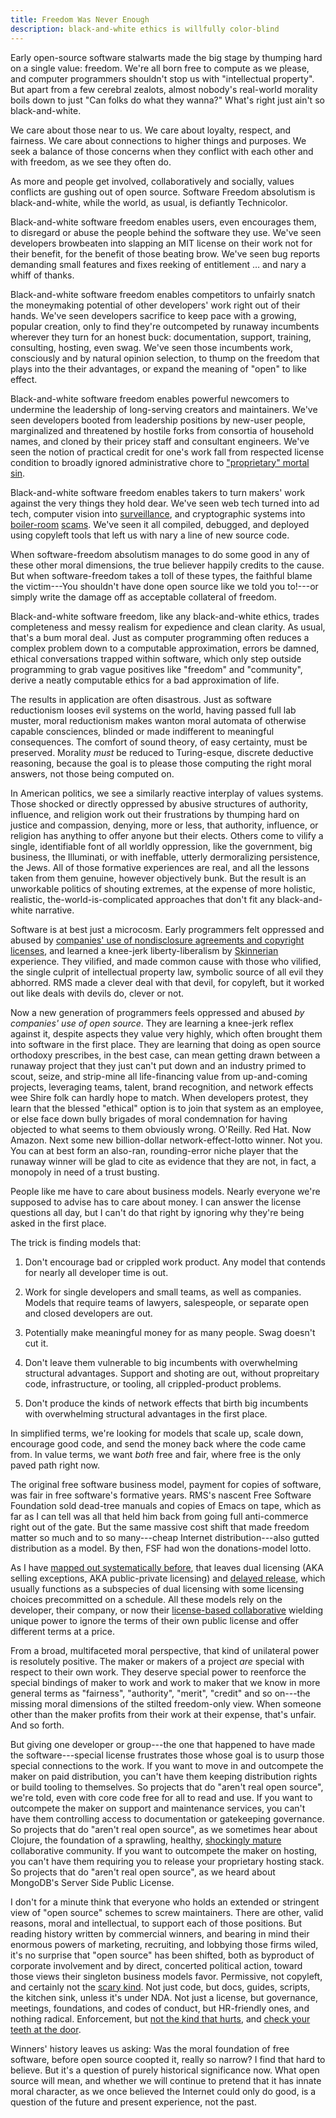 ```yaml
---
title: Freedom Was Never Enough
description: black-and-white ethics is willfully color-blind
---
```


Early open-source software stalwarts made the big stage by thumping hard on a single value: freedom.  We're all born free to compute as we please, and computer programmers shouldn't stop us with "intellectual property".  But apart from a few cerebral zealots, almost nobody's real-world morality boils down to just "Can folks do what they wanna?"  What's right just ain't so black-and-white.

We care about those near to us.  We care about loyalty, respect, and fairness.  We care about connections to higher things and purposes.  We seek a balance of those concerns when they conflict with each other and with freedom, as we see they often do.

As more and people get involved, collaboratively and socially, values conflicts are gushing out of open source.  Software Freedom absolutism is black-and-white, while the world, as usual, is defiantly Technicolor.

Black-and-white software freedom enables users, even encourages them, to disregard or abuse the people behind the software they use.  We've seen developers browbeaten into slapping an MIT license on their work not for their benefit, for the benefit of those beating brow.  We've seen bug reports demanding small features and fixes reeking of entitlement … and nary a whiff of thanks.

Black-and-white software freedom enables competitors to unfairly snatch the moneymaking potential of other developers' work right out of their hands.  We've seen developers sacrifice to keep pace with a growing, popular creation, only to find they're outcompeted by runaway incumbents wherever they turn for an honest buck: documentation, support, training, consulting, hosting, even swag.  We've seen those incumbents work, consciously and by natural opinion selection, to thump on the freedom that plays into the their advantages, or expand the meaning of "open" to like effect.

Black-and-white software freedom enables powerful newcomers to undermine the leadership of long-serving creators and maintainers. We've seen developers booted from leadership positions by new-user people, marginalized and threatened by hostile forks from consortia of household names, and cloned by their pricey staff and consultant engineers.  We've seen the notion of practical credit for one's work fall from respected license condition to broadly ignored administrative chore to ["proprietary" mortal sin](https://www.theregister.co.uk/2007/07/27/osi_fury_badgerware/).

Black-and-white software freedom enables takers to turn makers' work against the very things they hold dear.  We've seen web tech turned into ad tech, computer vision into [surveillance](https://techcrunch.com/2016/10/24/movidius-brings-its-computer-vision-tech-to-the-worlds-largest-security-camera-maker/), and cryptographic systems into [boiler-room](https://en.wikipedia.org/wiki/Boiler_room_(business)) [scams](https://www.sec.gov/news/press-release/2017-219).  We've seen it all compiled, debugged, and deployed using copyleft tools that left us with nary a line of new source code.

When software-freedom absolutism manages to do some good in any of these other moral dimensions, the true believer happily credits to the cause.  But when software-freedom takes a toll of these types, the faithful blame the victim---You shouldn't have done open source like we told you to!---or simply write the damage off as acceptable collateral of freedom.

Black-and-white software freedom, like any black-and-white ethics, trades completeness and messy realism for expedience and clean clarity.  As usual, that's a bum moral deal.  Just as computer programming often reduces a complex problem down to a computable approximation, errors be damned, ethical conversations trapped within software, which only step outside programming to grab vague positives like "freedom" and "community", derive a neatly computable ethics for a bad approximation of life.

The results in application are often disastrous.  Just as software reductionism looses evil systems on the world, having passed full lab muster, moral reductionism makes wanton moral automata of otherwise capable consciences, blinded or made indifferent to meaningful consequences.  The comfort of sound theory, of easy certainty, must be preserved.  Morality _must_ be reduced to Turing-esque, discrete deductive reasoning, because the goal is to please those computing the right moral answers, not those being computed on.

In American politics, we see a similarly reactive interplay of values systems.  Those shocked or directly oppressed by abusive structures of authority, influence, and religion work out their frustrations by thumping hard on justice and compassion, denying, more or less, that authority, influence, or religion has anything to offer anyone but their elects.  Others come to vilify a single, identifiable font of all worldly oppression, like the government, big business, the Illuminati, or with ineffable, utterly dermoralizing persistence, the Jews.  All of those formative experiences are real, and all the lessons taken from them genuine, however objectively bunk.  But the result is an unworkable politics of shouting extremes, at the expense of more holistic, realistic, the-world-is-complicated approaches that don't fit any black-and-white narrative.

Software is at best just a microcosm.  Early programmers felt oppressed and abused by [companies' use of nondisclosure agreements and copyright licenses](https://www.oreilly.com/openbook/freedom/ch01.html), and learned a knee-jerk liberty-liberalism by [Skinnerian](https://en.wikipedia.org/wiki/Operant_conditioning) experience.  They vilified, and made common cause with those who vilified, the single culprit of intellectual property law, symbolic source of all evil they abhorred.  RMS made a clever deal with that devil, for copyleft, but it worked out like deals with devils do, clever or not.

Now a new generation of programmers feels oppressed and abused _by companies' use of open source_.  They are learning a knee-jerk reflex against it, despite aspects they value very highly, which often brought them into software in the first place.  They are learning that doing as open source orthodoxy prescribes, in the best case, can mean getting drawn between a runaway project that they just can't put down and an industry primed to scout, seize, and strip-mine all life-financing value from up-and-coming projects, leveraging teams, talent, brand recognition, and network effects wee Shire folk can hardly hope to match.  When developers protest, they learn that the blessed "ethical" option is to join that system as an employee, or else face down bully brigades of moral condemnation for having objected to what seems to them obviously wrong.  O'Reilly.  Red Hat.  Now Amazon.  Next some new billion-dollar network-effect-lotto winner.  Not you.  You can at best form an also-ran, rounding-error niche player that the runaway winner will be glad to cite as evidence that they are not, in fact, a monopoly in need of a trust busting.

People like me have to care about business models.  Nearly everyone we're supposed to advise has to care about money.  I can answer the license questions all day, but I can't do that right by ignoring why they're being asked in the first place.

The trick is finding models that:

1.  Don't encourage bad or crippled work product.  Any model that contends for nearly all developer time is out.

2.  Work for single developers and small teams, as well as companies.  Models that require teams of lawyers, salespeople, or separate open and closed developers are out.

3.  Potentially make meaningful money for as many people.  Swag doesn't cut it.

4.  Don't leave them vulnerable to big incumbents with overwhelming structural advantages.  Support and shoting are out, without propreitary code, infrastructure, or tooling, all crippled-product problems.

5.  Don't produce the kinds of network effects that birth big incumbents with overwhelming structural advantages in the first place.

In simplified terms, we're looking for models that scale up, scale down, encourage good code, and send the money back where the code came from.  In value terms, we want _both_ free and fair, where free is the only paved path right now.

The original free software business model, payment for copies of software, was fair in free software's formative years.  RMS's nascent Free Software Foundation sold dead-tree manuals and copies of Emacs on tape, which as far as I can tell was all that held him back from going full anti-commerce right out of the gate.  But the same massive cost shift that made freedom matter so much and to so many---cheap Internet distribution---also gutted distribution as a model.  By then, FSF had won the donations-model lotto.

As I have [mapped out systematically before](https://blog.licensezero.com/2018/10/17/mapping-models.html#purebred-models-overview), that leaves dual licensing (AKA selling exceptions, AKA public-private licensing) and [delayed release](https://blog.sentry.io/2019/11/06/relicensing-sentry/), which usually functions as a subspecies of dual licensing with some licensing choices precommitted on a schedule.  All these models rely on the developer, their company, or now their [license-based collaborative](https://xlcollaborative.com/) wielding unique power to ignore the terms of their own public license and offer different terms at a price.

From a broad, multifaceted moral perspective, that kind of unilateral power is resolutely positive.  The maker or makers of a project _are_ special with respect to their own work.  They deserve special power to reenforce the special bindings of maker to work and work to maker that we know in more general terms as "fairness", "authority", "merit", "credit" and so on---the missing moral dimensions of the stilted freedom-only view.  When someone other than the maker profits from their work at their expense, that's unfair.  And so forth.

But giving one developer or group---the one that happened to have made the software---special license frustrates those whose goal is to usurp those special connections to the work.  If you want to move in and outcompete the maker on paid distribution, you can't have them keeping distribution rights or build tooling to themselves.  So projects that do "aren't real open source", we're told, even with core code free for all to read and use.  If you want to outcompete the maker on support and maintenance services, you can't have them controlling access to documentation or gatekeeping governance.  So projects that do "aren't real open source", as we sometimes hear about Clojure, the foundation of a sprawling, healthy, [shockingly mature](https://www.clojuriststogether.org/) collaborative community.  If you want to outcompete the maker on hosting, you can't have them requiring you to release your proprietary hosting stack.  So projects that do "aren't real open source", as we heard about MongoDB's Server Side Public License.

I don't for a minute think that everyone who holds an extended or stringent view of "open source" schemes to screw maintainers.  There are other, valid reasons, moral and intellectual, to support each of those positions.  But reading history written by commercial winners, and bearing in mind their enormous powers of marketing, recruiting, and lobbying those firms wiled, it's no surprise that "open source" has been shifted, both as byproduct of corporate involvement and by direct, concerted political action, toward those views their singleton business models favor.  Permissive, not copyleft, and certainly not the [scary kind](https://paritylicense.com).  Not just code, but docs, guides, scripts, the kitchen sink, unless it's under NDA.  Not just a license, but governance, meetings, foundations, and codes of conduct, but HR-friendly ones, and nothing radical.  Enforcement, but [not the kind that hurts](https://www.fsf.org/licensing/enforcement-principles), and [check your teeth at the door](https://gplcc.github.io/gplcc/).

Winners' history leaves us asking:  Was the moral foundation of free software, before open source coopted it, really so narrow?  I find that hard to believe.  But it's a question of purely historical significance now.  What open source will mean, and whether we will continue to pretend that it has innate moral character, as we once believed the Internet could only do good, is a question of the future and present experience, not the past.
